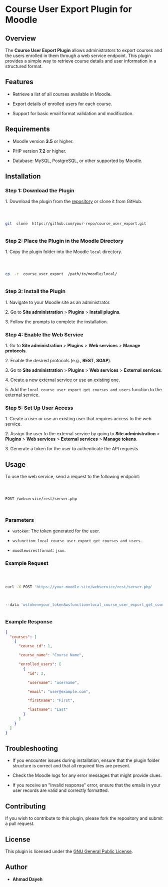 # Course User Export Plugin for Moodle

## Overview

The **Course User Export Plugin** allows administrators to export courses and the users enrolled in them through a web service endpoint. This plugin provides a simple way to retrieve course details and user information in a structured format.

## Features

- Retrieve a list of all courses available in Moodle.

- Export details of enrolled users for each course.

- Support for basic email format validation and modification.

## Requirements

- Moodle version **3.5** or higher.

- PHP version **7.2** or higher.

- Database: MySQL, PostgreSQL, or other supported by Moodle.

## Installation

### Step 1: Download the Plugin

1\. Download the plugin from the [repository](link-to-your-repository) or clone it from GitHub.

```bash



git  clone  https://github.com/your-repo/course_user_export.git



```

### Step 2: Place the Plugin in the Moodle Directory

1\. Copy the plugin folder into the Moodle `local` directory.

```bash



cp  -r  course_user_export  /path/to/moodle/local/



```

### Step 3: Install the Plugin

1\. Navigate to your Moodle site as an administrator.

2\. Go to **Site administration** > **Plugins** > **Install plugins**.

3\. Follow the prompts to complete the installation.

### Step 4: Enable the Web Service

1\. Go to **Site administration** > **Plugins** > **Web services** > **Manage protocols**.

2\. Enable the desired protocols (e.g., **REST**, **SOAP**).

3\. Go to **Site administration** > **Plugins** > **Web services** > **External services**.

4\. Create a new external service or use an existing one.

5\. Add the `local_course_user_export_get_courses_and_users` function to the external service.

### Step 5: Set Up User Access

1\. Create a user or use an existing user that requires access to the web service.

2\. Assign the user to the external service by going to **Site administration** > **Plugins** > **Web services** > **External services** > **Manage tokens**.

3\. Generate a token for the user to authenticate the API requests.

## Usage

To use the web service, send a request to the following endpoint:

```



POST /webservice/rest/server.php



```

### Parameters

- `wstoken`: The token generated for the user.

- `wsfunction`: `local_course_user_export_get_courses_and_users`.

- `moodlewsrestformat`: `json`.

### Example Request

```bash



curl -X POST 'https://your-moodle-site/webservice/rest/server.php'



--data 'wstoken=your_token&wsfunction=local_course_user_export_get_courses_and_users&moodlewsrestformat=json'



```

### Example Response

```json
{
  "courses": [
    {
      "course_id": 1,

      "course_name": "Course Name",

      "enrolled_users": [
        {
          "id": 2,

          "username": "username",

          "email": "user@example.com",

          "firstname": "First",

          "lastname": "Last"
        }
      ]
    }
  ]
}
```

## Troubleshooting

- If you encounter issues during installation, ensure that the plugin folder structure is correct and that all required files are present.

- Check the Moodle logs for any error messages that might provide clues.

- If you receive an "Invalid response" error, ensure that the emails in your user records are valid and correctly formatted.

## Contributing

If you wish to contribute to this plugin, please fork the repository and submit a pull request.

## License

This plugin is licensed under the [GNU General Public License](http://www.gnu.org/licenses/).

## Author

- **Ahmad Dayeh**
